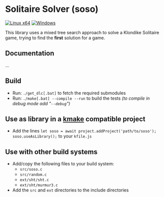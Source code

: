 # Solitaire Solver (soso)
[![Linux x64](https://github.com/tizilogic/soso/actions/workflows/linux-x64.yml/badge.svg)](https://github.com/tizilogic/soso/actions/workflows/linux-x64.yml) [![Windows](https://github.com/tizilogic/soso/actions/workflows/windows.yml/badge.svg)](https://github.com/tizilogic/soso/actions/workflows/windows.yml)

This library uses a mixed tree search approach to solve a Klondike Solitaire
game, trying to find the **first** solution for a game.

## Documentation

...

## Build

- Run: `./get_dlc[.bat]` to fetch the required submodules
- Run: `./make[.bat] --compile --run` to build the tests *(to compile in debug mode add "`--debug`")*

## Use as library in a [kmake](https://github.com/Kode/kmake.git) compatible project

- Add the lines `let soso = await project.addProject('path/to/soso'); soso.useAsLibrary();` to your `kfile.js`

## Use with other build systems

- Add/copy the following files to your build system:
    - `src/soso.c`
    - `src/random.c`
    - `ext/sht/sht.c`
    - `ext/sht/murmur3.c`
- Add the `src` and `ext` directories to the include directories
